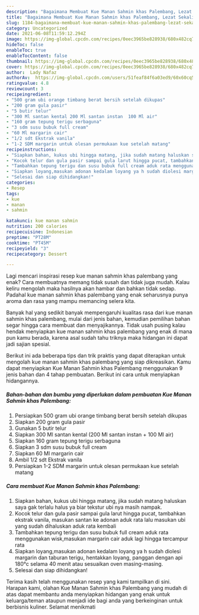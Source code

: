```yaml
---
description: "Bagaimana Membuat Kue Manan Sahmin khas Palembang, Lezat Sekali"
title: "Bagaimana Membuat Kue Manan Sahmin khas Palembang, Lezat Sekali"
slug: 1184-bagaimana-membuat-kue-manan-sahmin-khas-palembang-lezat-sekali
category: Uncategorized
date: 2021-06-08T11:59:12.294Z
image: https://img-global.cpcdn.com/recipes/0eec3965be828938/680x482cq70/kue-manan-sahmin-khas-palembang-foto-resep-utama.jpg
hideToc: false
enableToc: true
enableTocContent: false
thumbnail: https://img-global.cpcdn.com/recipes/0eec3965be828938/680x482cq70/kue-manan-sahmin-khas-palembang-foto-resep-utama.jpg
cover: https://img-global.cpcdn.com/recipes/0eec3965be828938/680x482cq70/kue-manan-sahmin-khas-palembang-foto-resep-utama.jpg
author:  Lady Nafaz
authorAv:  https://img-global.cpcdn.com/users/51feaf84f6a03ed9/60x60cq50/avatar.jpg
ratingvalue: 4.8
reviewcount: 3
recipeingredient:
- "500 gram ubi orange timbang berat bersih setelah dikupas"
- "200 gram gula pasir"
- "5 butir telur"
- "300 Ml santan kental 200 Ml santan instan  100 Ml air"
- "160 gram tepung terigu serbaguna"
- "3 sdm susu bubuk full cream"
- "60 Ml margarin cair"
- "1/2 sdt Ekstrak vanila"
- "1-2 SDM margarin untuk olesan permukaan kue setelah matang"
recipeinstructions:
- "Siapkan bahan, kukus ubi hingga matang, jika sudah matang haluskan saya gak terlalu halus ya biar tekstur ubi nya masih nampak."
- "Kocok telur dan gula pasir sampai gula larut hingga pucat, tambahkan ekstrak vanila, masukan santan ke adonan aduk rata lalu masukan ubi yang sudah dihaluskan aduk rata kembali"
- "Tambahkan tepung terigu dan susu bubuk full cream aduk rata menggunakan wisk,masukan margarin cair aduk lagi hingga tercampur rata"
- "Siapkan loyang,masukan adonan kedalam loyang ya h sudah diolesi margarin dan taburan terigu, hentakkan loyang, panggan dengan api 180°c selama 40 menit atau sesuaikan oven masing-masing."
- "Selesai dan siap dihidangkan!"
categories:
- Resep
tags:
- kue
- manan
- sahmin

katakunci: kue manan sahmin 
nutrition: 200 calories
recipecuisine: Indonesian
preptime: "PT28M"
cooktime: "PT45M"
recipeyield: "3"
recipecategory: Dessert

---
```



Lagi mencari inspirasi resep kue manan sahmin khas palembang yang enak? Cara membuatnya memang tidak susah dan tidak juga mudah. Kalau keliru mengolah maka hasilnya akan hambar dan bahkan tidak sedap. Padahal kue manan sahmin khas palembang yang enak seharusnya punya aroma dan rasa yang mampu memancing selera kita.




Banyak hal yang sedikit banyak mempengaruhi kualitas rasa dari kue manan sahmin khas palembang, mulai dari jenis bahan, kemudian pemilihan bahan segar hingga cara membuat dan menyajikannya. Tidak usah pusing kalau hendak menyiapkan kue manan sahmin khas palembang yang enak di mana pun kamu berada, karena asal sudah tahu triknya maka hidangan ini dapat jadi sajian spesial.


Berikut ini ada beberapa tips dan trik praktis yang dapat diterapkan untuk mengolah kue manan sahmin khas palembang yang siap dikreasikan. Kamu dapat menyiapkan Kue Manan Sahmin khas Palembang menggunakan 9 jenis bahan dan 4 tahap pembuatan. Berikut ini cara untuk menyiapkan hidangannya.

<!--inarticleads1-->

##### Bahan-bahan dan bumbu yang diperlukan dalam pembuatan Kue Manan Sahmin khas Palembang:

1. Persiapkan 500 gram ubi orange timbang berat bersih setelah dikupas
1. Siapkan 200 gram gula pasir
1. Gunakan 5 butir telur
1. Siapkan 300 Ml santan kental (200 Ml santan instan + 100 Ml air)
1. Siapkan 160 gram tepung terigu serbaguna
1. Siapkan 3 sdm susu bubuk full cream
1. Siapkan 60 Ml margarin cair
1. Ambil 1/2 sdt Ekstrak vanila
1. Persiapkan 1-2 SDM margarin untuk olesan permukaan kue setelah matang




<!--inarticleads2-->

##### Cara membuat Kue Manan Sahmin khas Palembang:

1. Siapkan bahan, kukus ubi hingga matang, jika sudah matang haluskan saya gak terlalu halus ya biar tekstur ubi nya masih nampak.
1. Kocok telur dan gula pasir sampai gula larut hingga pucat, tambahkan ekstrak vanila, masukan santan ke adonan aduk rata lalu masukan ubi yang sudah dihaluskan aduk rata kembali
1. Tambahkan tepung terigu dan susu bubuk full cream aduk rata menggunakan wisk,masukan margarin cair aduk lagi hingga tercampur rata
1. Siapkan loyang,masukan adonan kedalam loyang ya h sudah diolesi margarin dan taburan terigu, hentakkan loyang, panggan dengan api 180°c selama 40 menit atau sesuaikan oven masing-masing.
1. Selesai dan siap dihidangkan!



Terima kasih telah menggunakan resep yang kami tampilkan di sini. Harapan kami, olahan Kue Manan Sahmin khas Palembang yang mudah di atas dapat membantu anda menyiapkan hidangan yang enak untuk keluarga/teman ataupun menjadi ide bagi anda yang berkeinginan untuk berbisnis kuliner. Selamat menikmati
